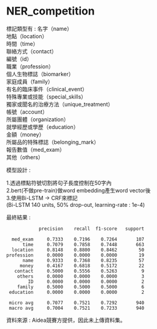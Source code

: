 # NER_competition

標記類型有 : 
名字（name）  
地點（location）  
時間（time）  
聯絡方式（contact）  
編號（id）  
職業（profession）  
個人生物標誌（biomarker）  
家庭成員（family）  
有名的臨床事件（clinical_event）  
特殊專業或技能（special_skills）  
獨家或聞名的治療方法（unique_treatment）  
帳號（account）  
所屬團體（organization）  
就學經歷或學歷（education）  
金額（money）  
所屬品的特殊標誌（belonging_mark）  
報告數值（med_exam）  
其他（others）  
  
  

模型設計 :   

1.透過標點符號切割將句子長度控制在50字內  
2.bert(不做pre-train)做word embedding產生word vector後  
3.使用Bi-LSTM -> CRF來標記  
  (Bi-LSTM 140 units, 50% drop-out, learning-rate : 1e-4)


最終結果 :

                precision    recall  f1-score   support

      med_exam     0.7333    0.7196    0.7264       107
          time     0.7079    0.7858    0.7448       663
      location     0.8148    0.8800    0.8462        50
    profession     0.0000    0.0000    0.0000        19
          name     0.9333    0.7368    0.8235        57
         money     0.4167    0.6818    0.5172        22
       contact     0.5000    0.5556    0.5263         9
        others     0.0000    0.0000    0.0000         3
            ID     0.0000    0.0000    0.0000         2
        family     0.5000    0.5000    0.5000         6
     education     0.0000    0.0000    0.0000         2

     micro avg     0.7077    0.7521    0.7292       940
     macro avg     0.7004    0.7521    0.7233       940
     
資料來源 : Aidea競賽方提供，因此未上傳資料集。 

